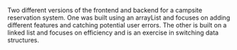 Two different versions of the frontend and backend for a campsite reservation system. One was built using an arrayList and focuses on adding different features and catching potential user errors. The other is built on a linked list and focuses on efficiency and is an exercise in switching data structures. 
